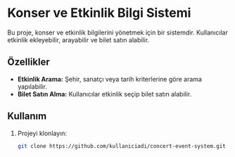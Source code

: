 # Konser ve Etkinlik Bilgi Sistemi

Bu proje, konser ve etkinlik bilgilerini yönetmek için bir sistemdir. Kullanıcılar etkinlik ekleyebilir, arayabilir ve bilet satın alabilir.

## Özellikler
- **Etkinlik Arama:** Şehir, sanatçı veya tarih kriterlerine göre arama yapılabilir.
- **Bilet Satın Alma:** Kullanıcılar etkinlik seçip bilet satın alabilir.

## Kullanım
1. Projeyi klonlayın:
   ```bash
   git clone https://github.com/kullaniciadi/concert-event-system.git
